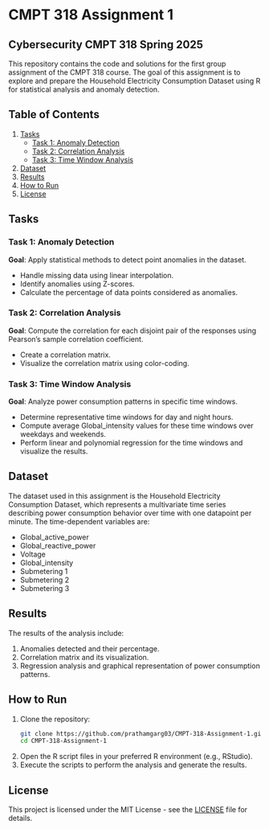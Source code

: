 # CMPT 318 Assignment 1

## Cybersecurity CMPT 318 Spring 2025

This repository contains the code and solutions for the first group assignment of the CMPT 318 course. The goal of this assignment is to explore and prepare the Household Electricity Consumption Dataset using R for statistical analysis and anomaly detection.

## Table of Contents
1. [Tasks](#tasks)
   - [Task 1: Anomaly Detection](#task-1-anomaly-detection)
   - [Task 2: Correlation Analysis](#task-2-correlation-analysis)
   - [Task 3: Time Window Analysis](#task-3-time-window-analysis)
2. [Dataset](#dataset)
3. [Results](#results)
4. [How to Run](#how-to-run)
5. [License](#license)

## Tasks

### Task 1: Anomaly Detection

**Goal**: Apply statistical methods to detect point anomalies in the dataset.

- Handle missing data using linear interpolation.
- Identify anomalies using Z-scores.
- Calculate the percentage of data points considered as anomalies.

### Task 2: Correlation Analysis

**Goal**: Compute the correlation for each disjoint pair of the responses using Pearson’s sample correlation coefficient.

- Create a correlation matrix.
- Visualize the correlation matrix using color-coding.

### Task 3: Time Window Analysis

**Goal**: Analyze power consumption patterns in specific time windows.

- Determine representative time windows for day and night hours.
- Compute average Global_intensity values for these time windows over weekdays and weekends.
- Perform linear and polynomial regression for the time windows and visualize the results.

## Dataset

The dataset used in this assignment is the Household Electricity Consumption Dataset, which represents a multivariate time series describing power consumption behavior over time with one datapoint per minute. The time-dependent variables are:

- Global_active_power
- Global_reactive_power
- Voltage
- Global_intensity
- Submetering 1
- Submetering 2
- Submetering 3

## Results

The results of the analysis include:
1. Anomalies detected and their percentage.
2. Correlation matrix and its visualization.
3. Regression analysis and graphical representation of power consumption patterns.

## How to Run

1. Clone the repository:
    ```bash
    git clone https://github.com/prathamgarg03/CMPT-318-Assignment-1.git
    cd CMPT-318-Assignment-1
    ```
2. Open the R script files in your preferred R environment (e.g., RStudio).
3. Execute the scripts to perform the analysis and generate the results.

## License

This project is licensed under the MIT License - see the [LICENSE](LICENSE) file for details.
